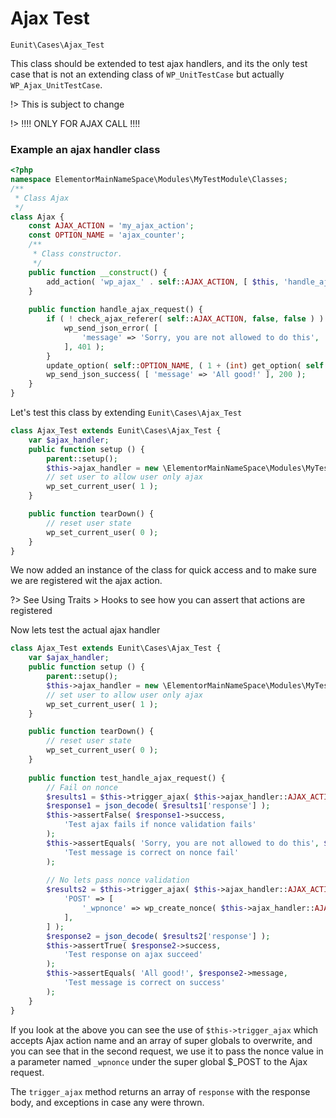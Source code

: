 # Ajax Test

`Eunit\Cases\Ajax_Test` 

This class should be extended to test ajax handlers, and its the only test case that is not an extending class of `WP_UnitTestCase` but actually `WP_Ajax_UnitTestCase`.


!> This is subject to change

!> !!!! ONLY FOR AJAX CALL !!!!

### Example an ajax handler class
```php
<?php
namespace ElementorMainNameSpace\Modules\MyTestModule\Classes;
/**
 * Class Ajax
 */
class Ajax {
    const AJAX_ACTION = 'my_ajax_action';
    const OPTION_NAME = 'ajax_counter';
    /**
     * Class constructor.
     */
	public function __construct() {
	    add_action( 'wp_ajax_' . self::AJAX_ACTION, [ $this, 'handle_ajax_request' ] );
	}
	
	public function handle_ajax_request() {
	    if ( ! check_ajax_referer( self::AJAX_ACTION, false, false ) ) {
	        wp_send_json_error( [ 
	            'message' => 'Sorry, you are not allowed to do this',
            ], 401 );
	    }
	    update_option( self::OPTION_NAME, ( 1 + (int) get_option( self::OPTION_NAME, 0 ) ) );
	    wp_send_json_success( [ 'message' => 'All good!' ], 200 );
	}
}
```

Let's test this class by extending `Eunit\Cases\Ajax_Test`

```php
class Ajax_Test extends Eunit\Cases\Ajax_Test {
    var $ajax_handler;
	public function setup () {
		parent::setup();
		$this->ajax_handler = new \ElementorMainNameSpace\Modules\MyTestModule\Classes\Ajax();
		// set user to allow user only ajax
		wp_set_current_user( 1 );
	}

	public function tearDown() {
	    // reset user state 
		wp_set_current_user( 0 );
	}
}
```

We now added an instance of the class for quick access and to make sure we are registered wit the ajax action.

?> See Using Traits > Hooks to see how you can assert that actions are registered


Now lets test the actual ajax handler

```php
class Ajax_Test extends Eunit\Cases\Ajax_Test {
    var $ajax_handler;
	public function setup () {
		parent::setup();
		$this->ajax_handler = new \ElementorMainNameSpace\Modules\MyTestModule\Classes\Ajax();
		// set user to allow user only ajax
		wp_set_current_user( 1 );
	}

	public function tearDown() {
	    // reset user state 
		wp_set_current_user( 0 );
	}
	
	public function test_handle_ajax_request() {
	    // Fail on nonce
		$results1 = $this->trigger_ajax( $this->ajax_handler::AJAX_ACTION );
		$response1 = json_decode( $results1['response'] );
		$this->assertFalse( $response1->success,
			'Test ajax fails if nonce validation fails'
		);
		$this->assertEquals( 'Sorry, you are not allowed to do this', $response1->message,
			'Test message is correct on nonce fail'
		);
		
		// No lets pass nonce validation
		$results2 = $this->trigger_ajax( $this->ajax_handler::AJAX_ACTION, [
			'POST' => [
				'_wpnonce' => wp_create_nonce( $this->ajax_handler::AJAX_ACTION ),
			],
		] );
		$response2 = json_decode( $results2['response'] );
		$this->assertTrue( $response2->success,
            'Test response on ajax succeed'
		);
		$this->assertEquals( 'All good!', $response2->message,
			'Test message is correct on success'
		);
	}
}
```

If you look at the above you can see the use of `$this->trigger_ajax` which accepts Ajax action name and an array of super globals to overwrite, and you can see that in the second request, we use it to pass the nonce value in a parameter named `_wpnonce` under the super global $_POST to the Ajax request.

The `trigger_ajax` method returns an array of `response` with the response body, and exceptions in case any were thrown.
